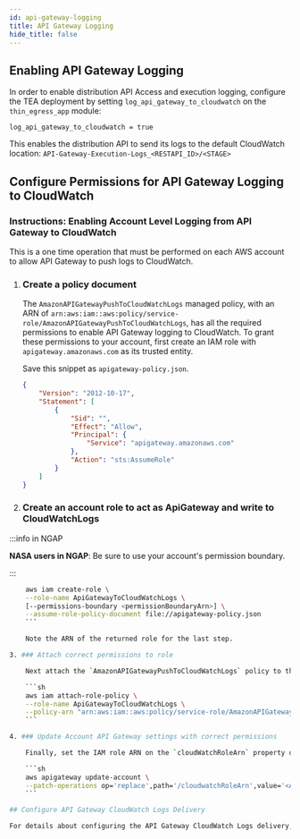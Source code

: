```yaml
---
id: api-gateway-logging
title: API Gateway Logging
hide_title: false
---
```


## Enabling API Gateway Logging

In order to enable distribution API Access and execution logging, configure the TEA deployment by setting `log_api_gateway_to_cloudwatch` on the `thin_egress_app` module:

```hcl
log_api_gateway_to_cloudwatch = true
```

This enables the distribution API to send its logs to the default CloudWatch location: `API-Gateway-Execution-Logs_<RESTAPI_ID>/<STAGE>`

## Configure Permissions for API Gateway Logging to CloudWatch

### Instructions: Enabling Account Level Logging from API Gateway to CloudWatch

This is a one time operation that must be performed on each AWS account to allow API Gateway to push logs to CloudWatch.

1. ### Create a policy document

    The `AmazonAPIGatewayPushToCloudWatchLogs` managed policy, with an ARN of `arn:aws:iam::aws:policy/service-role/AmazonAPIGatewayPushToCloudWatchLogs`, has all the required permissions to enable API Gateway logging to CloudWatch.  To grant these permissions to your account, first create an IAM role with `apigateway.amazonaws.com` as its trusted entity.

    Save this snippet as `apigateway-policy.json`.

    ```json
    {
        "Version": "2012-10-17",
        "Statement": [
            {
                "Sid": "",
                "Effect": "Allow",
                "Principal": {
                    "Service": "apigateway.amazonaws.com"
                },
                "Action": "sts:AssumeRole"
            }
        ]
    }
    ```

2. ### Create an account role to act as ApiGateway and write to CloudWatchLogs

:::info in NGAP

**NASA users in NGAP**: Be sure to use your account's permission boundary.

:::

```sh
    aws iam create-role \
    --role-name ApiGatewayToCloudWatchLogs \
    [--permissions-boundary <permissionBoundaryArn>] \
    --assume-role-policy-document file://apigateway-policy.json
    ```

    Note the ARN of the returned role for the last step.

3. ### Attach correct permissions to role

    Next attach the `AmazonAPIGatewayPushToCloudWatchLogs` policy to the IAM role.

    ```sh
    aws iam attach-role-policy \
    --role-name ApiGatewayToCloudWatchLogs \
    --policy-arn "arn:aws:iam::aws:policy/service-role/AmazonAPIGatewayPushToCloudWatchLogs"
    ```

4. ### Update Account API Gateway settings with correct permissions

    Finally, set the IAM role ARN on the `cloudWatchRoleArn` property on your API Gateway Account settings.

    ```sh
    aws apigateway update-account \
    --patch-operations op='replace',path='/cloudwatchRoleArn',value='<ApiGatewayToCloudWatchLogs ARN>'
    ```

## Configure API Gateway CloudWatch Logs Delivery

For details about configuring the API Gateway CloudWatch Logs delivery, see [Configure Cloudwatch Logs Delivery](configure_cloudwatch_logs_delivery.md).
